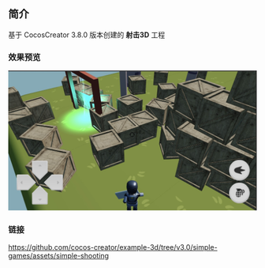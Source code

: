 ## 简介
基于 CocosCreator 3.8.0 版本创建的 **射击3D** 工程

### 效果预览
![image](../../../image/202209/2022092201.jpg)

### 链接
https://github.com/cocos-creator/example-3d/tree/v3.0/simple-games/assets/simple-shooting